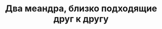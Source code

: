 ---
title: Два меандра, близко подходящие друг к другу
location: Река Демьянка. Уватский район, Тюменская область, Россия
tags: [fav]
---